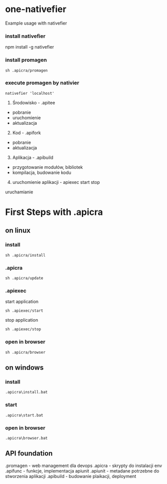 # one-nativefier
Example usage with nativefier


### install nativefier

npm install -g nativefier


### install promagen
    sh .apicra/promagen

### execute promagen by nativier

    nativefier 'localhost'



1. Środowisko - .apitee
+ pobranie
+ uruchomienie
+ aktualizacja

2. Kod - .apifork
+ pobranie
+ aktualizacja


3. Aplikacja - .apibuild
+ przygotowanie modułów, bibliotek
+ kompilacja, budowanie kodu


4. uruchomienie aplikacji -  apiexec
start
stop


uruchamianie



# First Steps with .apicra

## on linux

### install
    sh .apicra/install


### .apicra

    sh .apicra/update



### .apiexec
start application 

    sh .apiexec/start

stop application

    sh .apiexec/stop

### open in browser
    sh .apicra/browser


## on windows

### install
    .apicra\install.bat

### start
    .apicra\start.bat


### open in browser
    .apicra\browser.bat


## API foundation

.promagen - web management dla devops
.apicra - skrypty do instalacji env
.apifunc - funkcje, implementacja apiunit
.apiunit - metadane potrzebne do stworzenia aplikacji
.apibuild - budowanie plaikacji, deployment
